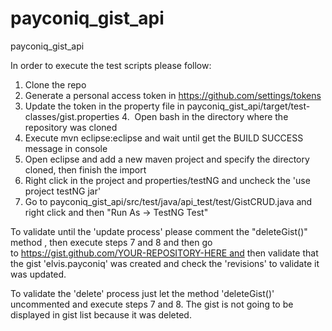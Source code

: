 # payconiq_gist_api
payconiq_gist_api

In order to execute the test scripts please follow: 
1. Clone the repo
2. Generate a personal access token in https://github.com/settings/tokens
3. Update the token in the property file in payconiq_gist_api/target/test-classes/gist.properties
4.  Open bash in the directory where the repository was cloned
5. Execute mvn eclipse:eclipse and wait until get the BUILD SUCCESS message in console
6. Open eclipse and add a new maven project and specify the directory cloned, then finish the import
7. Right click in the project and properties/testNG and uncheck the 'use project testNG jar'
8. Go to payconiq_gist_api/src/test/java/api_test/test/GistCRUD.java and right click and then "Run As -> TestNG Test"

To validate until the 'update process' please comment the "deleteGist()" method , then execute steps 7 and 8 and then go to https://gist.github.com/YOUR-REPOSITORY-HERE and then validate that the gist 'elvis.payconiq' was created and check the 'revisions' to validate it was updated.

To validate the 'delete' process just let the method 'deleteGist()' uncommented and execute steps 7 and 8. The gist is not going to be displayed in gist list because it was deleted.
